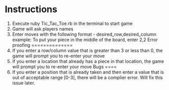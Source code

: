 Instructions
============
1. Execute ruby Tic_Tac_Toe.rb in the terminal to start game 
2. Game will ask players names 
3. Enter moves with the following format - desired_row,desired_column
    example: To put your piece in the middle of the board, enter 2,2
Error proofing
==============
1. If you enter a row/column value that is greater than 3 or less than 0, the game will prompt you to re-enter your move
2. If you enter a location that already has a piece in that location, the game will prompt you to re-enter your move 
Bugs
====
1. If you enter a position that is already taken and then enter a value that is out of acceptable range [0-3], there will be a complier error. 
    Will fix this issue later.